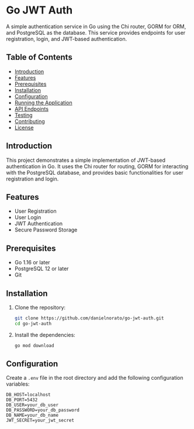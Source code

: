 # Go JWT Auth

A simple authentication service in Go using the Chi router, GORM for ORM, and PostgreSQL as the database. This service provides endpoints for user registration, login, and JWT-based authentication.

## Table of Contents

- [Introduction](#introduction)
- [Features](#features)
- [Prerequisites](#prerequisites)
- [Installation](#installation)
- [Configuration](#configuration)
- [Running the Application](#running-the-application)
- [API Endpoints](#api-endpoints)
- [Testing](#testing)
- [Contributing](#contributing)
- [License](#license)

## Introduction

This project demonstrates a simple implementation of JWT-based authentication in Go. It uses the Chi router for routing, GORM for interacting with the PostgreSQL database, and provides basic functionalities for user registration and login.

## Features

- User Registration
- User Login
- JWT Authentication
- Secure Password Storage

## Prerequisites

- Go 1.16 or later
- PostgreSQL 12 or later
- Git

## Installation

1. Clone the repository:

    ```bash
    git clone https://github.com/danielnorato/go-jwt-auth.git
    cd go-jwt-auth
    ```

2. Install the dependencies:

    ```bash
    go mod download
    ```

## Configuration

Create a `.env` file in the root directory and add the following configuration variables:

```dotenv
DB_HOST=localhost
DB_PORT=5432
DB_USER=your_db_user
DB_PASSWORD=your_db_password
DB_NAME=your_db_name
JWT_SECRET=your_jwt_secret
